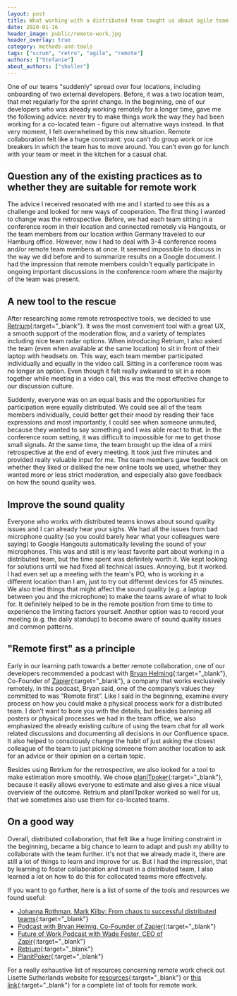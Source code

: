 ```yaml
---
layout: post
title: What working with a distributed team taught us about agile team collaboration
date: 2020-01-16
header_image: public/remote-work.jpg
header_overlay: true
category: methods-and-tools
tags: ["scrum", "retro", "agile", "remote"]
authors: ["Stefanie"]
about_authors: ["sholler"]
---
```


One of our teams "suddenly" spread over four locations, including onboarding of two external developers.
Before, it was a two location team, that met regularly for the sprint change.
In the beginning, one of our developers who was already working remotely for a longer time, gave me the following advice: never try to make things work the way they had been working for a co-located team - figure out alternative ways instead. 
In that very moment, I felt overwhelmed by this new situation. 
Remote collaboration felt like a huge constraint: you can’t do group work or ice breakers in which the team has to move around. 
You can’t even go for lunch with your team or meet in the kitchen for a casual chat. 

## Question any of the existing practices as to whether they are suitable for remote work

The advice I received resonated with me and I started to see this as a challenge and looked for new ways of cooperation. 
The first thing I wanted to change was the retrospective. 
Before, we had each team sitting in a conference room in their location and connected remotely via Hangouts, or the team members from our location within Germany traveled to our Hamburg office.
However, now I had to deal with 3-4 conference rooms and/or remote team members at once. 
It seemed impossible to discuss in the way we did before and to summarize results on a Google document. 
I had the impression that remote members couldn’t equally participate in ongoing important discussions in the conference room where the majority of the team was present.

## A new tool to the rescue

After researching some remote retrospective tools, we decided to use [Retrium](https://www.retrium.com){:target="_blank"}. 
It was the most convenient tool with a great UX, a smooth support of the moderation flow, and a variety of templates including nice team radar options. 
When introducing Retrium, I also asked the team (even when available at the same location) to sit in front of their laptop with headsets on. 
This way, each team member participated individually and equally in the video call. 
Sitting in a conference room was no longer an option.
Even though it felt really awkward to sit in a room together while meeting in a video call, this was the most effective change to our discussion culture.

Suddenly, everyone was on an equal basis and the opportunities for participation were equally distributed. 
We could see all of the team members individually, could better get their mood by reading their face expressions and most importantly, I could see when someone unmuted, because they wanted to say something and I was able react to that. 
In the conference room setting, it was difficult to impossible for me to get those small signals. 
At the same time, the team brought up the idea of a mini retrospective at the end of every meeting. 
It took just five minutes and provided really valuable input for me. 
The team members gave feedback on whether they liked or disliked the new online tools we used, whether they wanted more or less strict moderation, and especially also gave feedback on how the sound quality was.

## Improve the sound quality

Everyone who works with distributed teams knows about sound quality issues and I can already hear your sighs. 
We had all the issues from bad microphone quality (so you could barely hear what your colleagues were saying) to Google Hangouts automatically leveling the sound of your microphones. 
This was and still is my least favorite part about working in a distributed team, but the time spent was definitely worth it. 
We kept looking for solutions until we had fixed all technical issues. 
Annoying, but it worked. 
I had even set up a meeting with the team's PO, who is working in a different location than I am, just to try out different devices for 45 minutes. 
We also tried things that might affect the sound quality (e.g. a laptop between you and the microphone) to make the teams aware of what to look for. 
It definitely helped to be in the remote position from time to time to experience the limiting factors yourself. 
Another option was to record your meeting (e.g. the daily standup) to become aware of sound quality issues and common patterns.

## "Remote first" as a principle

Early in our learning path towards a better remote collaboration, one of our developers recommended a podcast with [Bryan Helming](https://twitter.com/bryanhelmig){:target="_blank"}, Co-Founder of [Zapier](https://twitter.com/Zapier){:target="_blank"}, a company that works exclusively remotely.
In this podcast, Bryan said, one of the company’s values they committed to was “Remote first”. 
Like I said in the beginning, examine every process on how you could make a physical process work for a distributed team.
I don’t want to bore you with the details, but besides banning all posters or physical processes we had in the team office, we also emphasized the already existing culture of using the team chat for all work related discussions and documenting all decisions in our Confluence space. 
It also helped to consciously change the habit of just asking the closest colleague of the team to just picking someone from another location to ask for an advice or their opinion on a certain topic.

Besides using Retrium for the retrospective, we also looked for a tool to make estimation more smoothly. 
We chose [planITpoker](https://www.planitpoker.com){:target="_blank"}, because it easily allows everyone to estimate and also gives a nice visual overview of the outcome. 
Retrium and planITpoker worked so well for us, that we sometimes also use them for co-located teams.

## On a good way

Overall, distributed collaboration, that felt like a huge limiting constraint in the beginning, became a big chance to learn to adapt and push my ability to collaborate with the team further.
It's not that we already made it, there are still a lot of things to learn and improve for us.
But I had the impression, that by learning to foster collaboration and trust in a distributed team, I also learned a lot on how to do this for collocated teams more effectively.

If you want to go further, here is a list of some of the tools and resources we found useful:

* [Johanna Rothman, Mark Kilby: From chaos to successful distributed teams](https://www.amazon.com/Chaos-Successful-Distributed-Agile-Teams-ebook/dp/B07PRYM1TF){:target="_blank"}
* [Podcast with Bryan Helmig, Co-Founder of Zapier](https://www.se-radio.net/2019/05/episode-368-bryan-helmig-on-managing-distributed-teams/){:target="_blank"}
* [Future of Work Podcast with Wade Foster, CEO of Zapir](https://www.stitcher.com/podcast/the-future-of-work-podcast/e/59481731?autoplay=true){:target="_blank"}
* [Retrium](https://www.retrium.com){:target="_blank"}
* [PlanitPoker](https://www.planitpoker.de){:target="_blank"}

For a really exhaustive list of resources concerning remote work check out Lisette Sutherlands website for [resources](https://www.collaborationsuperpowers.com/remote-resources/){:target="_blank"} or [this link](https://www.collaborationsuperpowers.com/tools/){:target="_blank"} for a complete list of tools for remote work.

